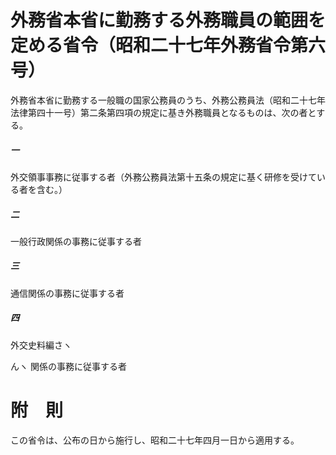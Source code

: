# 外務省本省に勤務する外務職員の範囲を定める省令（昭和二十七年外務省令第六号）
外務省本省に勤務する一般職の国家公務員のうち、外務公務員法（昭和二十七年法律第四十一号）第二条第四項の規定に基き外務職員となるものは、次の者とする。
##### 一
外交領事事務に従事する者（外務公務員法第十五条の規定に基く研修を受けている者を含む。）
##### 二
一般行政関係の事務に従事する者
##### 三
通信関係の事務に従事する者
##### 四
外交史料編さヽ

んヽ
関係の事務に従事する者
# 附　則
この省令は、公布の日から施行し、昭和二十七年四月一日から適用する。
